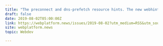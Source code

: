 ```yaml
---
title: "The preconnect and dns-prefetch resource hints. The new webhint browser extension. Bypassing the browser’s HTTP cache."
draft: false
date: 2019-08-02T05:00:00Z
link: https://webplatform.news/issues/2019-08-02?utm_medium=RSS&utm_source=hune
site: webplatform.news
topic: Webdev  

---
```

